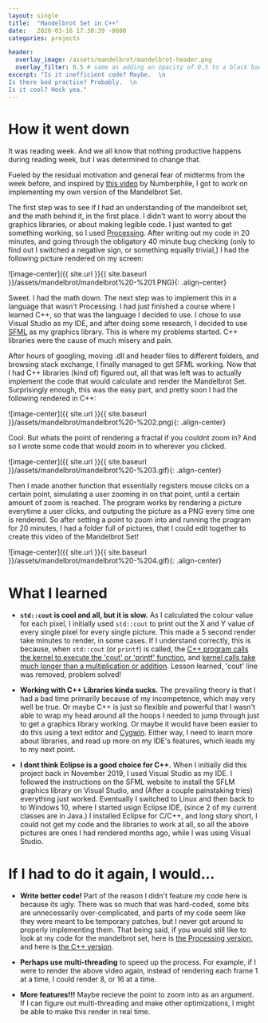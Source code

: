 ```yaml
---
layout: single
title:  "Mandelbrot Set in C++"
date:   2020-03-16 17:30:39 -0600
categories: projects

header:
  overlay_image: /assets/mandelbrot/mandelbrot-header.png
  overlay_filter: 0.5 # same as adding an opacity of 0.5 to a black background
excerpt: "Is it inefficient code? Maybe.  \n
Is there bad practice? Probably.  \n
Is it cool? Heck yea."
---
```


# How it went down

It was reading week. And we all know that nothing productive happens during reading week, but I was determined to change that.

Fueled by the residual motivation and general fear of midterms from the week before, and inspired by [this video](https://www.youtube.com/watch?v=NGMRB4O922I) by Numberphile, I got to work on implementing my own version of the Mandelbrot Set.

The first step was to see if I had an understanding of the mandelbrot set, and the math behind it, in the first place. I didn't want to worry about the graphics libraries, or about making legible code. I just wanted to get something working, so I used [Processing](https://processing.org/). After writing out my code in 20 minutes, and going through the obligatory 40 minute bug checking (only to find out I switched a negative sign, or something equally trivial,) I had the following picture rendered on my screen:

![image-center]({{ site.url }}{{ site.baseurl }}/assets/mandelbrot/mandelbrot%20-%201.PNG){: .align-center}

Sweet. I had the math down. The next step was to implement this in a language that wasn't Processing. I had just finished a course where I learned C++, so that was the language I decided to use. I chose to use Visual Studio as my IDE, and after doing some research, I decided to use [SFML](https://www.sfml-dev.org/) as my graphics library. This is where my problems started. C++ libraries were the cause of much misery and pain.

After hours of googling, moving .dll and header files to different folders, and browsing stack exchange, I finally managed to get SFML working. Now that I had C++ libraries (kind of) figured out, all that was left was to actually implement the code that would calculate and render the Mandelbrot Set. Surprisingly enough, this was the easy part, and pretty soon I had the following rendered in C++:

![image-center]({{ site.url }}{{ site.baseurl }}/assets/mandelbrot/mandelbrot%20-%202.png){: .align-center}

Cool. But whats the point of rendering a fractal if you couldnt zoom in? And so I wrote some code that would zoom in to wherever you clicked.

![image-center]({{ site.url }}{{ site.baseurl }}/assets/mandelbrot/mandelbrot%20-%203.gif){: .align-center}

Then I made another function that essentially registers mouse clicks on a certain point, simulating a user zooming in on that point, until a certain amount of zoom is reached. The program works by rendering a picture everytime a user clicks, and outputing the picture as a PNG every time one is rendered. So after setting a point to zoom into and running the program for 20 minutes, I had a folder full of pictures, that I could edit together to create this video of the Mandelbrot Set!

![image-center]({{ site.url }}{{ site.baseurl }}/assets/mandelbrot/mandelbrot%20-%204.gif){: .align-center}

# What I learned

* **`std::cout` is cool and all, but it is slow.** As I calculated the colour value for each pixel, I initially used `std::cout` to print out the X and Y value of every single pixel for every single picture. This made a 5 second render take minutes to render, in some cases. If I understand correctly, this is because, when `std::cout` (or `printf`) is called, the [C++ program calls the kernel to execute the 'cout' or 'printf' function](https://stackoverflow.com/a/2443028), and [kernel calls take much longer than a multiplication or addition](http://ithare.com/infographics-operation-costs-in-cpu-clock-cycles/). Lesson learned, 'cout' line was removed, problem solved!

* **Working with C++ Libraries kinda sucks.** The prevailing theory is that I had a bad time primarily because of my incompetence, which may very well be true. Or maybe C++ is just so flexible and powerful that I wasn't able to wrap my head around all the hoops I needed to jump through just to get a graphics library working. Or maybe it would have been easier to do this using a text editor and [Cygwin](https://www.cygwin.com/). Either way, I need to learn more about libraries, and read up more on my IDE's features, which leads my to my next point.

* **I dont think Eclipse is a good choice for C++.** When I initially did this project back in November 2019, I used Visual Studio as my IDE. I followed the instructions on the SFML website to install the SFLM graphics library on Visual Studio, and (After a couple painstaking tries) everything just worked. Eventually I switched to Linux and then back to to Windows 10, where I started usign Eclipse IDE, (since 2 of my current classes are in Java.) I installed Eclipse for C/C++, and long story short, I could not get my code and the libraries to work at all, so all the above pictures are ones I had rendered months ago, while I was using Visual Studio.

# If I had to do it again, I would...

* **Write better code!** Part of the reason I didn't feature my code here is because its ugly. There was so much that was hard-coded, some bits are unnecessarily over-complicated, and parts of my code seem like they were meant to be temporary patches, but I never got around to properly implementing them. That being said, if you would still like to look at my code for the mandelbrot set, here is [the Processing version](https://github.com/arpithindukuri/arpithindukuri.github.io/blob/master/assets/mandelbrot/Mandelbrot.pde), and here is [the C++ version](https://github.com/arpithindukuri/arpithindukuri.github.io/blob/master/assets/mandelbrot/main.cpp).

* **Perhaps use multi-threading** to speed up the process. For example, if I were to render the above video again, instead of rendering each frame 1 at a time, I could render 8, or 16 at a time.

* **More features!!!** Maybe recieve the point to zoom into as an argument. If I can figure out multi-threading and make other optimizations, I might be able to make this render in real time. 
